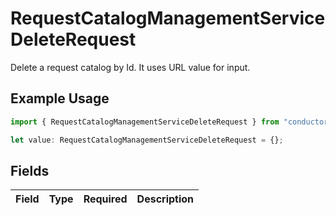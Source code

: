 # RequestCatalogManagementServiceDeleteRequest

Delete a request catalog by Id. It uses URL value for input.

## Example Usage

```typescript
import { RequestCatalogManagementServiceDeleteRequest } from "conductorone-sdk-typescript/sdk/models/shared";

let value: RequestCatalogManagementServiceDeleteRequest = {};
```

## Fields

| Field       | Type        | Required    | Description |
| ----------- | ----------- | ----------- | ----------- |